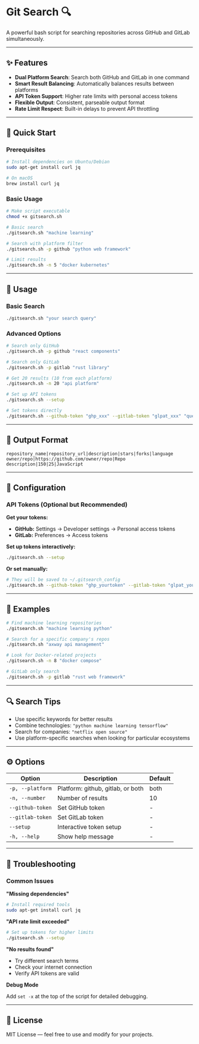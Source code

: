# Git Search 🔍

A powerful bash script for searching repositories across GitHub and GitLab simultaneously.

---

## ✨ Features

- **Dual Platform Search**: Search both GitHub and GitLab in one command  
- **Smart Result Balancing**: Automatically balances results between platforms  
- **API Token Support**: Higher rate limits with personal access tokens  
- **Flexible Output**: Consistent, parseable output format  
- **Rate Limit Respect**: Built-in delays to prevent API throttling  

---

## 🚀 Quick Start

### Prerequisites

```bash
# Install dependencies on Ubuntu/Debian
sudo apt-get install curl jq

# On macOS
brew install curl jq
```

### Basic Usage

```bash
# Make script executable
chmod +x gitsearch.sh

# Basic search
./gitsearch.sh "machine learning"

# Search with platform filter
./gitsearch.sh -p github "python web framework"

# Limit results
./gitsearch.sh -n 5 "docker kubernetes"
```

---

## 📖 Usage

### Basic Search

```bash
./gitsearch.sh "your search query"
```

### Advanced Options

```bash
# Search only GitHub
./gitsearch.sh -p github "react components"

# Search only GitLab
./gitsearch.sh -p gitlab "rust library"

# Get 20 results (10 from each platform)
./gitsearch.sh -n 20 "api platform"

# Set up API tokens
./gitsearch.sh --setup

# Set tokens directly
./gitsearch.sh --github-token "ghp_xxx" --gitlab-token "glpat_xxx" "query"
```

---

## 🧾 Output Format

```text
repository_name|repository_url|description|stars|forks|language
owner/repo|https://github.com/owner/repo|Repo description|150|25|JavaScript
```

---

## 🔧 Configuration

### API Tokens (Optional but Recommended)

**Get your tokens:**

- **GitHub:** Settings → Developer settings → Personal access tokens  
- **GitLab:** Preferences → Access tokens  

**Set up tokens interactively:**

```bash
./gitsearch.sh --setup
```

**Or set manually:**

```bash
# They will be saved to ~/.gitsearch_config
./gitsearch.sh --github-token "ghp_yourtoken" --gitlab-token "glpat_yourtoken" "query"
```

---

## 🎯 Examples

```bash
# Find machine learning repositories
./gitsearch.sh "machine learning python"

# Search for a specific company's repos
./gitsearch.sh "axway api management"

# Look for Docker-related projects
./gitsearch.sh -n 8 "docker compose"

# GitLab only search
./gitsearch.sh -p gitlab "rust web framework"
```

---

## 🔍 Search Tips

- Use specific keywords for better results  
- Combine technologies: `"python machine learning tensorflow"`  
- Search for companies: `"netflix open source"`  
- Use platform-specific searches when looking for particular ecosystems  

---

## ⚙️ Options

| Option | Description | Default |
|--------|--------------|----------|
| `-p, --platform` | Platform: github, gitlab, or both | both |
| `-n, --number` | Number of results | 10 |
| `--github-token` | Set GitHub token | - |
| `--gitlab-token` | Set GitLab token | - |
| `--setup` | Interactive token setup | - |
| `-h, --help` | Show help message | - |

---

## 🐛 Troubleshooting

### Common Issues

**"Missing dependencies"**

```bash
# Install required tools
sudo apt-get install curl jq
```

**"API rate limit exceeded"**

```bash
# Set up tokens for higher limits
./gitsearch.sh --setup
```

**"No results found"**

- Try different search terms  
- Check your internet connection  
- Verify API tokens are valid  

**Debug Mode**

Add `set -x` at the top of the script for detailed debugging.

---

## 📄 License

MIT License — feel free to use and modify for your projects.
